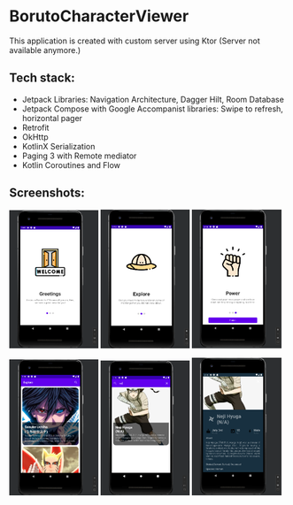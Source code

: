 # BorutoCharacterViewer

This application is created with custom server using Ktor (Server not available anymore.)

## Tech stack:
- Jetpack Libraries: Navigation Architecture, Dagger Hilt, Room Database
- Jetpack Compose with Google Accompanist libraries: Swipe to refresh, horizontal pager
- Retrofit
- OkHttp
- KotlinX Serialization
- Paging 3 with Remote mediator
- Kotlin Coroutines and Flow

## Screenshots:

<p>
<img src="/media/1.png" width="32%"/>
<img src="/media/2.png" width="32%"/>
<img src="/media/3.png" width="32%"/>
</p>

<p>
<img src="/media/4.png" width="32%"/>
<img src="/media/5.png" width="32%"/>
<img src="/media/6.png" width="32%"/>
</p>

